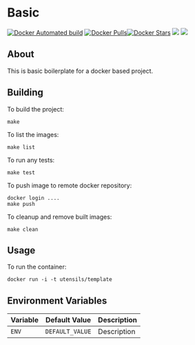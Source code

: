 # Basic

 [![Docker Automated build](https://img.shields.io/docker/automated/utensils/template.svg)](https://hub.docker.com/r/utensils/template/) [![Docker Pulls](https://img.shields.io/docker/pulls/utensils/template.svg)](https://hub.docker.com/r/utensils/template/)[![Docker Stars](https://img.shields.io/docker/stars/utensils/template.svg)](https://hub.docker.com/r/utensils/template/) [![](https://images.microbadger.com/badges/image/utensils/template.svg)](https://microbadger.com/images/utensils/template "Get your own image badge on microbadger.com") [![](https://images.microbadger.com/badges/version/utensils/template.svg)](https://microbadger.com/images/utensils/template "Get your own version badge on microbadger.com")  


## About

This is basic boilerplate for a docker based project. 

## Building

To build the project:
```shell
make
```

To list the images:
```shell
make list
```

To run any tests:
```shell
make test
```

To push image to remote docker repository:
```shell
docker login ....
make push
```

To cleanup and remove built images:
```shell
make clean
```

## Usage

To run the container:
```shell
docker run -i -t utensils/template
```


## Environment Variables


| Variable | Default Value   | Description |
| -------- | --------------- | ----------- |
| `ENV`    | `DEFAULT_VALUE` | Description |

